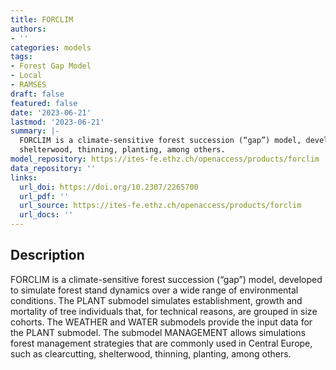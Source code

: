 ```yaml
---
title: FORCLIM
authors:
- ''
categories: models
tags:
- Forest Gap Model
- Local
- RAMSES
draft: false
featured: false
date: '2023-06-21'
lastmod: '2023-06-21'
summary: |-
  FORCLIM is a climate-sensitive forest succession (“gap”) model, developed to simulate forest stand dynamics over a wide range of environmental conditions. The PLANT submodel simulates establishment, growth and mortality of tree individuals that, for technical reasons, are grouped in size cohorts. The WEATHER and WATER submodels provide the input data for the PLANT submodel. The submodel MANAGEMENT allows simulations forest management strategies that are commonly used in Central Europe, such as clearcutting,
  shelterwood, thinning, planting, among others.
model_repository: https://ites-fe.ethz.ch/openaccess/products/forclim
data_repository: ''
links:
  url_doi: https://doi.org/10.2307/2265700
  url_pdf: ''
  url_source: https://ites-fe.ethz.ch/openaccess/products/forclim
  url_docs: ''
---
```


## Description

FORCLIM is a climate-sensitive forest succession (“gap”) model, developed to simulate forest stand dynamics over a wide range of environmental conditions. The PLANT submodel simulates establishment, growth and mortality of tree individuals that, for technical reasons, are grouped in size cohorts. The WEATHER and WATER submodels provide the input data for the PLANT submodel. The submodel MANAGEMENT allows simulations forest management strategies that are commonly used in Central Europe, such as clearcutting,
shelterwood, thinning, planting, among others.

